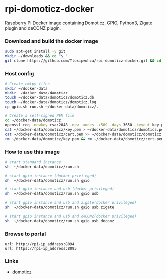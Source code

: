 # rpi-domoticz-docker

Raspberry Pi Docker image containing Domoticz, GPIO, Python3, Zigate plugin and deCONZ plugin.

### Download and build the docker image
```bash
sudo apt-get install -y git
mkdir ~/downloads && cd "$_"
git clone https://github.com/Tloxipeuhca/rpi-domoticz-docker.git && cd $(basename $_ .git) && make build --no-cache
```

### Host config
```bash
# Create emtpy files
mkdir ~/docker-data
mkdir ~/docker-data/domoticz
touch ~/docker-data/domoticz/domoticz.db
touch ~/docker-data/domoticz/domoticz.log
cp gpio.sh run.sh ~/docker-data/domoticz/.

# Create a self-signed PEM file
cd ~/docker-data/domoticz
openssl req -newkey rsa:2048 -new -nodes -x509 -days 3650 -keyout key.pem -out cert.pem
cat ~/docker-data/domoticz/key.pem > ~/docker-data/domoticz/domoticz.pem
cat ~/docker-data/domoticz/cert.pem >> ~/docker-data/domoticz/domoticz.pem
rm ~/docker-data/domoticz/key.pem && rm ~/docker-data/domoticz/cert.pem
```

### How to use this image
```bash
# start standard instance
sh  ~/docker-data/domoticz/run.sh

# start gpio instance (docker privileged)
sh  ~/docker-data/domoticz/run.sh gpio

# start gpio instance and usb (docker privileged)
sh  ~/docker-data/domoticz/run.sh gpio usb

# start gpio instance and usb and zigate(docker privileged)
sh  ~/docker-data/domoticz/run.sh gpio usb zigate

# start gpio instance and usb and deCONZ(docker privileged)
sh  ~/docker-data/domoticz/run.sh gpio usb deconz
```

### Browse to portal
```
url: http://rpi-ip_address:8094 
url: https://rpi-ip_address:8095
```

### Links
+ [domoticz](http://www.domoticz.com)

